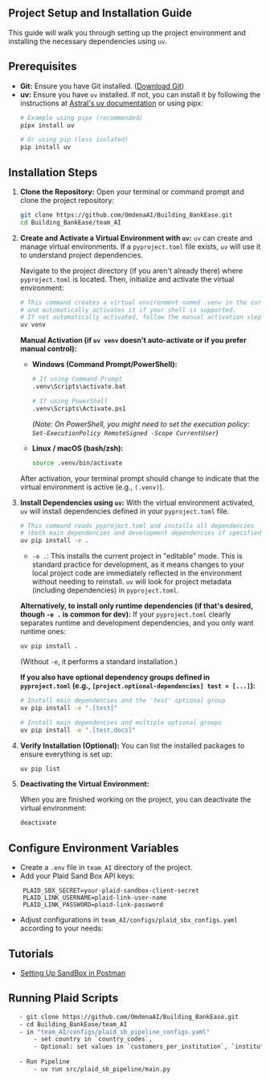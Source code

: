 ## Project Setup and Installation Guide

This guide will walk you through setting up the project environment and installing the necessary dependencies using `uv`.

## Prerequisites

*   **Git:** Ensure you have Git installed. ([Download Git](https://git-scm.com/downloads))
*   **uv:** Ensure you have `uv` installed. If not, you can install it by following the instructions at [Astral's uv documentation](https://astral.sh/uv/install.sh) or using pipx:
    ```bash
    # Example using pipx (recommended)
    pipx install uv

    # Or using pip (less isolated)
    pip install uv
    ```

## Installation Steps

1.  **Clone the Repository:**
    Open your terminal or command prompt and clone the project repository:
    ```bash
    git clone https://github.com/OmdenaAI/Building_BankEase.git
    cd Building_BankEase/team_AI
    ```

2.  **Create and Activate a Virtual Environment with `uv`:**
    `uv` can create and manage virtual environments. If a `pyproject.toml` file exists, `uv` will use it to understand project dependencies.

    Navigate to the project directory (if you aren't already there) where `pyproject.toml` is located. Then, initialize and activate the virtual environment:

    ```bash
    # This command creates a virtual environment named .venv in the current directory
    # and automatically activates it if your shell is supported.
    # If not automatically activated, follow the manual activation steps below.
    uv venv
    ```

    **Manual Activation (if `uv venv` doesn't auto-activate or if you prefer manual control):**

    *   **Windows (Command Prompt/PowerShell):**
        ```bash
        # If using Command Prompt
        .venv\Scripts\activate.bat

        # If using PowerShell
        .venv\Scripts\Activate.ps1
        ```
        *(Note: On PowerShell, you might need to set the execution policy: `Set-ExecutionPolicy RemoteSigned -Scope CurrentUser`)*

    *   **Linux / macOS (bash/zsh):**
        ```bash
        source .venv/bin/activate
        ```
    After activation, your terminal prompt should change to indicate that the virtual environment is active (e.g., `(.venv)`).

3.  **Install Dependencies using `uv`:**
    With the virtual environment activated, `uv` will install dependencies defined in your `pyproject.toml` file.

    ```bash
    # This command reads pyproject.toml and installs all dependencies
    # (both main dependencies and development dependencies if specified correctly in pyproject.toml)
    uv pip install -e .
    ```
    *   `-e .`: This installs the current project in "editable" mode. This is standard practice for development, as it means changes to your local project code are immediately reflected in the environment without needing to reinstall. `uv` will look for project metadata (including dependencies) in `pyproject.toml`.

    **Alternatively, to install only runtime dependencies (if that's desired, though `-e .` is common for dev):**
    If your `pyproject.toml` clearly separates runtime and development dependencies, and you only want runtime ones:
    ```bash
    uv pip install .
    ```
    (Without `-e`, it performs a standard installation.)

    **If you also have optional dependency groups defined in `pyproject.toml` (e.g., `[project.optional-dependencies] test = [...]`):**
    ```bash
    # Install main dependencies and the 'test' optional group
    uv pip install -e ".[test]"

    # Install main dependencies and multiple optional groups
    uv pip install -e ".[test,docs]"
    ```

4.  **Verify Installation (Optional):**
    You can list the installed packages to ensure everything is set up:
    ```bash
    uv pip list
    ```

5.  **Deactivating the Virtual Environment:**

    When you are finished working on the project, you can deactivate the virtual environment:
    ```bash
    deactivate
    ```

## Configure Environment Variables
- Create a `.env` file in `team_AI` directory of the project.
- Add your Plaid Sand Box API keys:
```PLAID_SBX_CLIENT_ID=your-plaid-sandbox-client-id
    PLAID_SBX_SECRET=your-plaid-sandbox-client-secret
    PLAID_LINK_USERNAME=plaid-link-user-name
    PLAID_LINK_PASSWORD=plaid-link-password
```
- Adjust configurations in `team_AI/configs/plaid_sbx_configs.yaml` according to your needs:


## Tutorials
- [Setting Up SandBox in Postman](https://www.youtube.com/watch?v=dJds8Qc7weQ)

## Running Plaid Scripts

 ```bash
    - git clone https://github.com/OmdenaAI/Building_BankEase.git
    - cd Building_BankEase/team_AI
    - in "team_AI/configs/plaid_sb_pipeline_configs.yaml"
        - set country in `country_codes`, 
        - Optional: set values in `customers_per_institution`, `institutions_offset`
    
    - Run Pipeline
        - uv run src/plaid_sb_pipeline/main.py     
```


